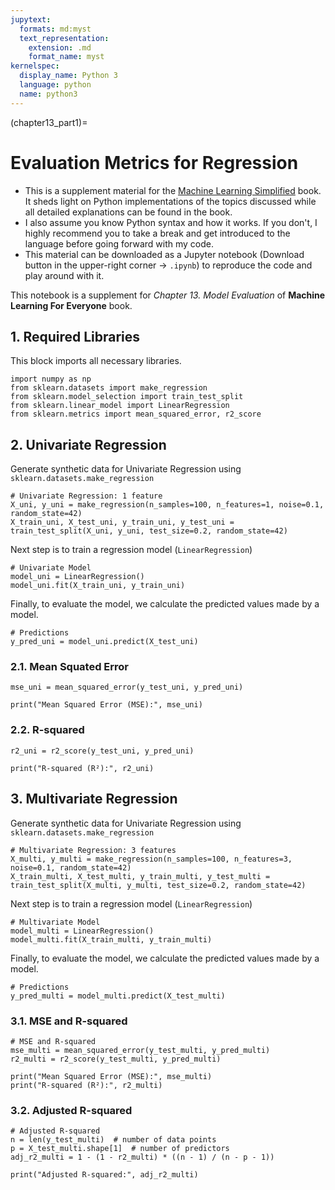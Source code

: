 ```yaml
---
jupytext:
  formats: md:myst
  text_representation:
    extension: .md
    format_name: myst
kernelspec:
  display_name: Python 3
  language: python
  name: python3
---
```


(chapter13_part1)=

# Evaluation Metrics for Regression

- This is a supplement material for the [Machine Learning Simplified](https://themlsbook.com) book. It sheds light on Python implementations of the topics discussed while all detailed explanations can be found in the book. 
- I also assume you know Python syntax and how it works. If you don't, I highly recommend you to take a break and get introduced to the language before going forward with my code. 
- This material can be downloaded as a Jupyter notebook (Download button in the upper-right corner -> `.ipynb`) to reproduce the code and play around with it.


This notebook is a supplement for *Chapter 13. Model Evaluation* of **Machine Learning For Everyone** book.


## 1. Required Libraries

This block imports all necessary libraries. 


```{code-cell} ipython3
import numpy as np
from sklearn.datasets import make_regression
from sklearn.model_selection import train_test_split
from sklearn.linear_model import LinearRegression
from sklearn.metrics import mean_squared_error, r2_score
```

## 2. Univariate Regression

Generate synthetic data for Univariate Regression using `sklearn.datasets.make_regression`


```{code-cell} ipython3
# Univariate Regression: 1 feature
X_uni, y_uni = make_regression(n_samples=100, n_features=1, noise=0.1, random_state=42)
X_train_uni, X_test_uni, y_train_uni, y_test_uni = train_test_split(X_uni, y_uni, test_size=0.2, random_state=42)
```

Next step is to train a regression model (`LinearRegression`)


```{code-cell} ipython3
# Univariate Model
model_uni = LinearRegression()
model_uni.fit(X_train_uni, y_train_uni)
```

Finally, to evaluate the model, we calculate the predicted values made by a model.


```{code-cell} ipython3
# Predictions
y_pred_uni = model_uni.predict(X_test_uni)
```

### 2.1. Mean Squated Error


```{code-cell} ipython3
mse_uni = mean_squared_error(y_test_uni, y_pred_uni)

print("Mean Squared Error (MSE):", mse_uni)
```

### 2.2. R-squared


```{code-cell} ipython3
r2_uni = r2_score(y_test_uni, y_pred_uni)

print("R-squared (R²):", r2_uni)
```

## 3. Multivariate Regression

Generate synthetic data for Univariate Regression using `sklearn.datasets.make_regression`


```{code-cell} ipython3
# Multivariate Regression: 3 features
X_multi, y_multi = make_regression(n_samples=100, n_features=3, noise=0.1, random_state=42)
X_train_multi, X_test_multi, y_train_multi, y_test_multi = train_test_split(X_multi, y_multi, test_size=0.2, random_state=42)
```

Next step is to train a regression model (`LinearRegression`)


```{code-cell} ipython3
# Multivariate Model
model_multi = LinearRegression()
model_multi.fit(X_train_multi, y_train_multi)
```

Finally, to evaluate the model, we calculate the predicted values made by a model.


```{code-cell} ipython3
# Predictions
y_pred_multi = model_multi.predict(X_test_multi)
```

### 3.1. MSE and R-squared


```{code-cell} ipython3
# MSE and R-squared
mse_multi = mean_squared_error(y_test_multi, y_pred_multi)
r2_multi = r2_score(y_test_multi, y_pred_multi)

print("Mean Squared Error (MSE):", mse_multi)
print("R-squared (R²):", r2_multi)
```

### 3.2. Adjusted R-squared


```{code-cell} ipython3
# Adjusted R-squared
n = len(y_test_multi)  # number of data points
p = X_test_multi.shape[1]  # number of predictors
adj_r2_multi = 1 - (1 - r2_multi) * ((n - 1) / (n - p - 1))
```


```{code-cell} ipython3
print("Adjusted R-squared:", adj_r2_multi)
```
